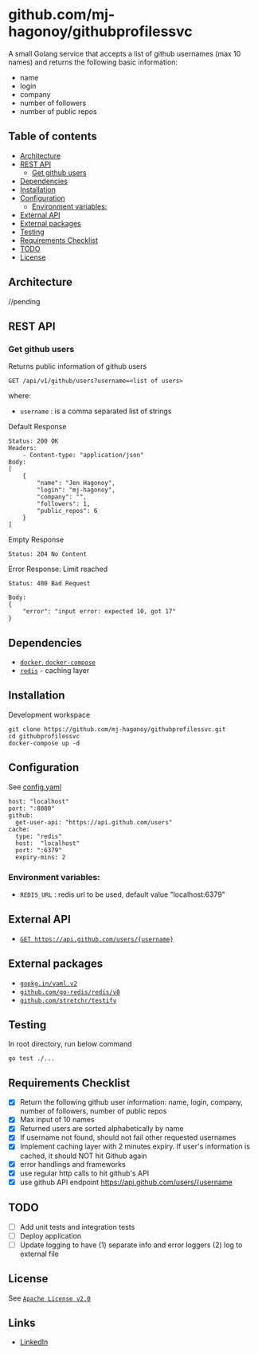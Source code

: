 # github.com/mj-hagonoy/githubprofilessvc

A small Golang service that accepts a list of github usernames (max 10 names) and returns the following basic information:
- name
- login
- company
- number of followers
- number of public repos

## Table of contents
  * [Architecture](#architecture)
  * [REST API](#rest-api)
    + [Get github users](#get-github-users)
  * [Dependencies](#dependencies)
  * [Installation](#installation)
  * [Configuration](#configuration)
    + [Environment variables:](#environment-variables-)
  * [External API](#external-api)
  * [External packages](#external-packages)
  * [Testing](#testing)
  * [Requirements Checklist](#requirements-checklist)
  * [TODO](#todo)
  * [License](#license)

## Architecture
//pending

## REST API
### Get github users
Returns public information of github users
```
GET /api/v1/github/users?username=<list of users>
```
where:

- `username` : is a comma separated list of strings

Default Response
```
Status: 200 OK
Headers:
    - Content-type: "application/json"
Body: 
[
    {
        "name": "Jen Hagonoy",
        "login": "mj-hagonoy",
        "company": "",
        "followers": 1,
        "public_repos": 6
    }
]
```

Empty Response
```
Status: 204 No Content
```

Error Response: Limit reached
```
Status: 400 Bad Request

Body: 
{
    "error": "input error: expected 10, got 17"
}
```

## Dependencies
- [`docker`, `docker-compose`](https://www.docker.com/)
- [`redis`](https://hub.docker.com/_/redis) - caching layer

## Installation
Development workspace
```
git clone https://github.com/mj-hagonoy/githubprofilessvc.git
cd githubprofilessvc
docker-compose up -d
```

## Configuration
See [config.yaml](./config.yaml)
```
host: "localhost"
port: ":8080"
github:
  get-user-api: "https://api.github.com/users"
cache:
  type: "redis"
  host:  "localhost"
  port: ":6379"
  expiry-mins: 2
```

### Environment variables:
- `REDIS_URL` : redis url to be used, default value "localhost:6379"

## External API
- [`GET https://api.github.com/users/{username}`](https://docs.github.com/en/rest/reference/users#get-a-user)

## External packages
- [`gopkg.in/yaml.v2`](https://github.com/go-yaml/yaml/tree/v2.4.0) 
- [`github.com/go-redis/redis/v8`](https://github.com/go-redis/redis)
- [`github.com/stretchr/testify`](https://github.com/stretchr/testify)


## Testing
In root directory, run below command
```
go test ./...
```

## Requirements Checklist
- [x] Return the following github user information: name, login, company, number of followers, number of public repos
- [x] Max input of 10 names
- [x] Returned users are sorted alphabetically by name
- [x] If username not found, should not fail other requested usernames
- [x] Implement caching layer with 2 minutes expiry. If user's information is cached, it should NOT hit Github again
- [x] error handlings and frameworks
- [x] use regular http calls to hit github's API
- [x] use github API endpoint https://api.github.com/users/{username

## TODO
- [ ] Add unit tests and integration tests
- [ ] Deploy application
- [ ] Update logging to have (1) separate info and error loggers (2) log to external file

## License
See [`Apache License v2.0`](./LICENSE)

## Links
- [LinkedIn](https://www.linkedin.com/in/jenessa-hagonoy-023b09b1/)

